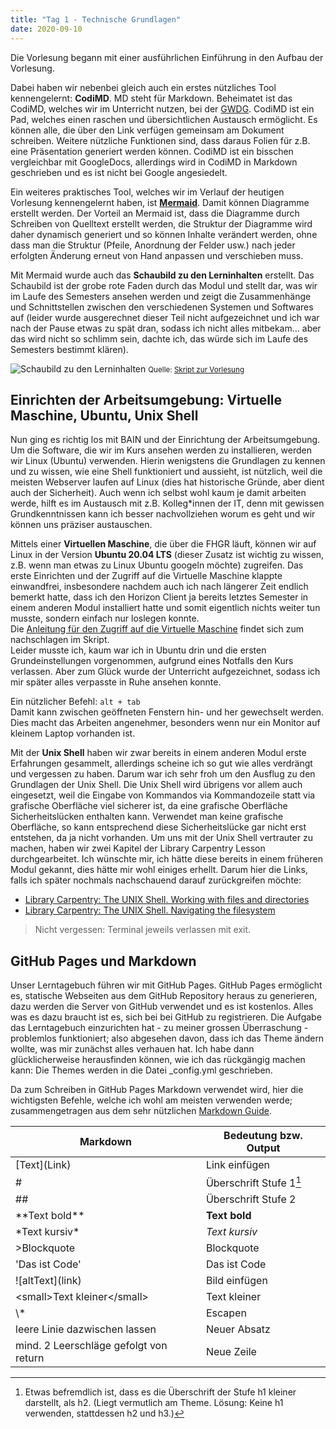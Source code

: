 ```yaml
---
title: "Tag 1 - Technische Grundlagen"
date: 2020-09-10
---
```


Die Vorlesung begann mit einer ausführlichen Einführung in den Aufbau der Vorlesung.

Dabei haben wir nebenbei gleich auch ein erstes nützliches Tool kennengelernt: **CodiMD**. MD steht für Markdown. Beheimatet ist das CodiMD, welches wir im Unterricht nutzen, bei der [GWDG](https://www.gwdg.de/). CodiMD ist ein Pad, welches einen raschen und übersichtlichen Austausch ermöglicht. Es können alle, die über den Link verfügen gemeinsam am Dokument schreiben. Weitere nützliche Funktionen sind, dass daraus Folien für z.B. eine Präsentation generiert werden können. CodiMD ist ein bisschen vergleichbar mit GoogleDocs, allerdings wird in CodiMD in Markdown geschrieben und es ist nicht bei Google angesiedelt.

Ein weiteres praktisches Tool, welches wir im Verlauf der heutigen Vorlesung kennengelernt haben, ist [**Mermaid**](https://mermaid-js.github.io/mermaid/#/). Damit können Diagramme erstellt werden. Der Vorteil an Mermaid ist, dass die Diagramme durch Schreiben von Quelltext erstellt werden, die Struktur der Diagramme wird daher dynamisch generiert und so können Inhalte verändert werden, ohne dass man die Struktur (Pfeile, Anordnung der Felder usw.) nach jeder erfolgten Änderung erneut von Hand anpassen und verschieben muss.

Mit Mermaid wurde auch das **Schaubild zu den Lerninhalten** erstellt. Das Schaubild ist der grobe rote Faden durch das Modul und stellt dar, was wir im Laufe des Semesters ansehen werden und zeigt die Zusammenhänge und Schnittstellen zwischen den verschiedenen Systemen und Softwares auf (leider wurde ausgerechnet dieser Teil nicht aufgezeichnet und ich war nach der Pause etwas zu spät dran, sodass ich nicht alles mitbekam… aber das wird nicht so schlimm sein, dachte ich, das würde sich im Laufe des Semesters bestimmt klären). 

![Schaubild zu den Lerninhalten](https://pad.gwdg.de/uploads/upload_e451bae131e2cc7839d9971ab20d96a8.png)
<small>Quelle: [Skript zur Vorlesung](https://bain.felixlohmeier.de/#/01_technische-grundlagen)</small>


## Einrichten der Arbeitsumgebung: Virtuelle Maschine, Ubuntu, Unix Shell
Nun ging es richtig los mit BAIN und der Einrichtung der Arbeitsumgebung. Um die Software, die wir im Kurs ansehen werden zu installieren, werden wir Linux (Ubuntu) verwenden. Hierin wenigstens die Grundlagen zu kennen und zu wissen, wie eine Shell funktioniert und aussieht, ist nützlich, weil die meisten Webserver laufen auf Linux (dies hat historische Gründe, aber dient auch der Sicherheit). Auch wenn ich selbst wohl kaum je damit arbeiten werde, hilft es im Austausch mit z.B. Kolleg\*innen der IT, denn mit gewissen Grundkenntnissen kann ich besser nachvollziehen worum es geht und wir können uns präziser austauschen.

Mittels einer **Virtuellen Maschine**, die über die FHGR läuft, können wir auf Linux in der Version **Ubuntu 20.04 LTS** (dieser Zusatz ist wichtig zu wissen, z.B. wenn man etwas zu Linux Ubuntu googeln möchte) zugreifen. Das erste Einrichten und der Zugriff auf die Virtuelle Maschine klappte einwandfrei, insbesondere nachdem auch ich nach längerer Zeit endlich bemerkt hatte, dass ich den Horizon Client ja bereits letztes Semester in einem anderen Modul installiert hatte und somit eigentlich nichts weiter tun musste, sondern einfach nur loslegen konnte.   
Die [Anleitung für den Zugriff auf die Virtuelle Maschine](https://bain.felixlohmeier.de/#/01_technische-grundlagen?id=einrichtung-der-arbeitsumgebung-linux) findet sich zum nachschlagen im Skript.   
Leider musste ich, kaum war ich in Ubuntu drin und die ersten Grundeinstellungen vorgenommen, aufgrund eines Notfalls den Kurs verlassen. Aber zum Glück wurde der Unterricht aufgezeichnet, sodass ich mir später alles verpasste in Ruhe ansehen konnte. 

Ein nützlicher Befehl: `alt + tab`    
Damit kann zwischen geöffneten Fenstern hin- und her gewechselt werden. Dies macht das Arbeiten angenehmer, besonders wenn nur ein Monitor auf kleinem Laptop vorhanden ist.

Mit der **Unix Shell** haben wir zwar bereits in einem anderen Modul erste Erfahrungen gesammelt, allerdings scheine ich so gut wie alles verdrängt und vergessen zu haben. Darum war ich sehr froh um den Ausflug zu den Grundlagen der Unix Shell. Die Unix Shell wird übrigens vor allem auch eingesetzt, weil die Eingabe von Kommandos via Kommandozeile statt via grafische Oberfläche viel sicherer ist, da eine grafische Oberfläche Sicherheitslücken enthalten kann. Verwendet man keine grafische Oberfläche, so kann entsprechend diese Sicherheitslücke gar nicht erst entstehen, da ja nicht vorhanden.
Um uns mit der Unix Shell vertrauter zu machen, haben wir zwei Kapitel der Library Carpentry Lesson durchgearbeitet. Ich wünschte mir, ich hätte diese bereits in einem früheren Modul gekannt, dies hätte mir wohl einiges erhellt. Darum hier die Links, falls ich später nochmals nachschauend darauf zurückgreifen möchte:
- [Library Carpentry: The UNIX Shell. Working with files and directories](https://librarycarpentry.org/lc-shell/03-working-with-files-and-folders/index.html)
- [Library Carpentry: The UNIX Shell. Navigating the filesystem](https://librarycarpentry.org/lc-shell/02-navigating-the-filesystem/index.html)

> Nicht vergessen: Terminal jeweils verlassen mit exit.

## GitHub Pages und Markdown
Unser Lerntagebuch führen wir mit GitHub Pages. GitHub Pages ermöglicht es, statische Webseiten aus dem GitHub Repository heraus zu generieren, dazu werden die Server von GitHub verwendet und es ist kostenlos. Alles was es dazu braucht ist es, sich bei bei GitHub zu registrieren. Die Aufgabe das Lerntagebuch einzurichten hat - zu meiner grossen Überraschung - problemlos funktioniert; also abgesehen davon, dass ich das Theme ändern wollte, was mir zunächst alles verhauen hat. Ich habe dann glücklicherweise herausfinden können, wie ich das rückgängig machen kann: Die Themes werden in die Datei \_config.yml geschrieben.

Da zum Schreiben in GitHub Pages Markdown verwendet wird, hier die wichtigsten Befehle, welche ich wohl am meisten verwenden werde; zusammengetragen aus dem sehr nützlichen [Markdown Guide](https://www.markdownguide.org/basic-syntax/).

| Markdown   |  Bedeutung bzw. Output|
|------------|----------|
|\[Text\](Link) | Link einfügen |
|#      | Überschrift Stufe 1[^1]  |
|##           |   Überschrift Stufe 2 |
|\*\*Text bold\*\*     | **Text bold**  |
|\*Text kursiv\*    |  *Text kursiv*  |
|>Blockquote    |  Blockquote |
|\'Das ist Code\'      | Das ist Code |
|\!\[altText\](link)     | Bild einfügen |
|\<small\>Text kleiner\</small\>  | Text kleiner
|\\*                   |   Escapen |
|leere Linie dazwischen lassen |  Neuer Absatz |
|mind. 2 Leerschläge gefolgt von return  |   Neue Zeile |

[^1]: Etwas befremdlich ist, dass es die Überschrift der Stufe h1 kleiner darstellt, als h2. (Liegt vermutlich am Theme. Lösung: Keine h1 verwenden, stattdessen h2 und h3.)



